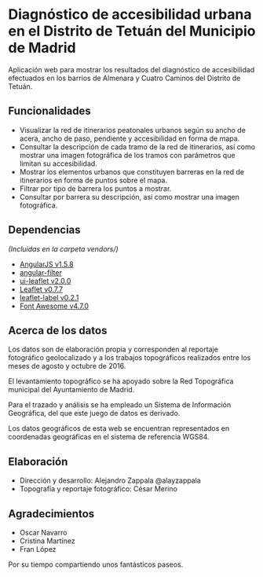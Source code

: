 # Diagnóstico de accesibilidad urbana en el Distrito de Tetuán del Municipio de Madrid

Aplicación web para mostrar los resultados del diagnóstico de accesibilidad efectuados en los barrios de Almenara y Cuatro Caminos del Distrito de Tetuán.

## Funcionalidades

* Visualizar la red de itinerarios peatonales urbanos según su ancho de acera, ancho de paso, pendiente y accesibilidad en forma de mapa.
* Consultar la descripción de cada tramo de la red de itinerarios, así como mostrar una imagen fotográfica de los tramos con parámetros que limitan su accesibilidad.
* Mostrar los elementos urbanos que constituyen barreras en la red de itinerarios en forma de puntos sobre el mapa.
* Filtrar por tipo de barrera los puntos a mostrar.
* Consultar por barrera su descripción, así como mostrar una imagen fotográfica.

## Dependencias

_(Incluidas en la carpeta vendors/)_

* [AngularJS v1.5.8](https://angularjs.org/)
* [angular-filter](https://github.com/a8m/angular-filter)
* [ui-leaflet v2.0.0](https://github.com/angular-ui/ui-leaflet/)
* [Leaflet v0.7.7](https://github.com/Leaflet/Leaflet)
* [leaflet-label v0.2.1](https://github.com/Leaflet/Leaflet.label)
* [Font Awesome v4.7.0](http://fortawesome.github.io/Font-Awesome/)

## Acerca de los datos

Los datos son de elaboración propia y corresponden al reportaje fotográfico geolocalizado y a los trabajos topográficos realizados entre los meses de agosto y octubre de 2016.

El levantamiento topográfico se ha apoyado sobre la Red Topográfica municipal del Ayuntamiento de Madrid.

Para el trazado y análisis se ha empleado un Sistema de Información Geográfica, del que este juego de datos es derivado.

Los datos geográficos de esta web se encuentran representados en coordenadas geográficas en el sistema de referencia WGS84.

## Elaboración

* Dirección y desarrollo: Alejandro Zappala @alayzappala
* Topografía y reportaje fotográfico: César Merino

## Agradecimientos

* Oscar Navarro
* Cristina Martínez
* Fran López

Por su tiempo compartiendo unos fantásticos paseos.